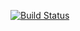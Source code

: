 [![Build Status](https://travis-ci.org/chocoluffy/chocoluffy.github.io.svg?branch=master)](https://travis-ci.org/chocoluffy/chocoluffy.github.io)
 